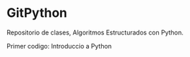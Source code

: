 # GitPython
Repositorio de clases, Algoritmos Estructurados con Python.

Primer codigo:
Introduccio a Python

